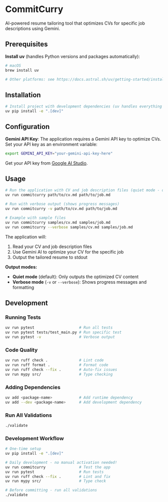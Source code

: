 # CommitCurry

AI-powered resume tailoring tool that optimizes CVs for specific job descriptions using Gemini.

## Prerequisites

**Install uv** (handles Python versions and packages automatically):

```bash
# macOS
brew install uv

# Other platforms: see https://docs.astral.sh/uv/getting-started/installation/
```

## Installation

```bash
# Install project with development dependencies (uv handles everything automatically)
uv pip install -e ".[dev]"
```

## Configuration

**Gemini API Key**: The application requires a Gemini API key to optimize CVs. Set your API key as an environment variable:

```bash
export GEMINI_API_KEY="your-gemini-api-key-here"
```

Get your API key from [Google AI Studio](https://aistudio.google.com/app/apikey).

## Usage

```bash
# Run the application with CV and job description files (quiet mode - only outputs optimized CV)
uv run commitcurry path/to/cv.md path/to/job.md

# Run with verbose output (shows progress messages)
uv run commitcurry -v path/to/cv.md path/to/job.md

# Example with sample files
uv run commitcurry samples/cv.md samples/job.md
uv run commitcurry --verbose samples/cv.md samples/job.md
```

The application will:
1. Read your CV and job description files
2. Use Gemini AI to optimize your CV for the specific job
3. Output the tailored resume to stdout

**Output modes:**
- **Quiet mode** (default): Only outputs the optimized CV content
- **Verbose mode** (`-v` or `--verbose`): Shows progress messages and formatting

## Development

### Running Tests
```bash
uv run pytest                    # Run all tests
uv run pytest tests/test_main.py # Run specific test
uv run pytest -v                 # Verbose output
```

### Code Quality
```bash
uv run ruff check .              # Lint code
uv run ruff format .             # Format code
uv run ruff check --fix .        # Auto-fix issues
uv run mypy src/                 # Type checking
```

### Adding Dependencies
```bash
uv add <package-name>            # Add runtime dependency
uv add --dev <package-name>      # Add development dependency
```

### Run All Validations
```bash
./validate
```

### Development Workflow
```bash
# One-time setup
uv pip install -e ".[dev]"

# Daily development - no manual activation needed!
uv run commitcurry               # Test the app
uv run pytest                    # Run tests
uv run ruff check --fix .        # Lint and fix
uv run mypy src/                 # Type check

# Before committing - run all validations
./validate
```